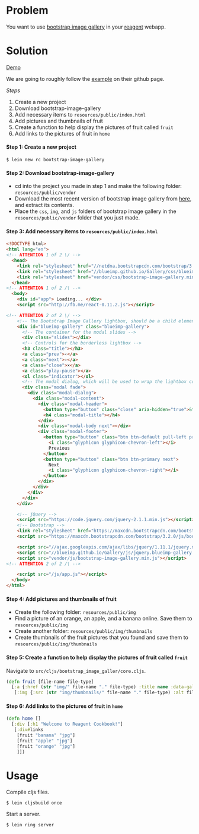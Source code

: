 # Problem

You want to use [bootstrap image gallery](https://blueimp.github.io/Bootstrap-Image-Gallery/) in your [reagent](https://github.com/reagent-project/reagent) webapp.

# Solution

[Demo](http://rc-bootstrap-image-gallery.s3-website-us-west-1.amazonaws.com/)

We are going to roughly follow the [example](https://github.com/blueimp/Bootstrap-Image-Gallery) on their github page.

*Steps*

1. Create a new project
2. Download bootstrap-image-gallery
3. Add necessary items to `resources/public/index.html`
4. Add pictures and thumbnails of fruit
5. Create a function to help display the pictures of fruit called `fruit`
6. Add links to the pictures of fruit in `home`

#### Step 1: Create a new project

```
$ lein new rc bootstrap-image-gallery
```

#### Step 2: Download bootstrap-image-gallery

* cd into the project you made in step 1 and make the following folder: `resources/public/vendor`
* Download the most recent version of bootstrap image gallery from [here](https://github.com/blueimp/Bootstrap-Image-Gallery/tags), and extract its contents.
* Place the `css`, `img`, and `js` folders of bootstrap image gallery in the `resources/public/vendor` folder that you just made.

#### Step 3: Add necessary items to `resources/public/index.html`

```html
<!DOCTYPE html>
<html lang="en">
<!-- ATTENTION 1 of 2 \/ -->
  <head>
    <link rel="stylesheet" href="//netdna.bootstrapcdn.com/bootstrap/3.0.0/css/bootstrap.min.css">
    <link rel="stylesheet" href="//blueimp.github.io/Gallery/css/blueimp-gallery.min.css">
    <link rel="stylesheet" href="vendor/css/bootstrap-image-gallery.min.css">
  </head>
<!-- ATTENTION 1 of 2 /\ -->
  <body>
    <div id="app"> Loading... </div>
    <script src="http://fb.me/react-0.11.2.js"></script>

<!-- ATTENTION 2 of 2 \/ -->
    <!-- The Bootstrap Image Gallery lightbox, should be a child element of the document body -->
    <div id="blueimp-gallery" class="blueimp-gallery">
      <!-- The container for the modal slides -->
      <div class="slides"></div>
      <!-- Controls for the borderless lightbox -->
      <h3 class="title"></h3>
      <a class="prev">‹</a>
      <a class="next">›</a>
      <a class="close">×</a>
      <a class="play-pause"></a>
      <ol class="indicator"></ol>
      <!-- The modal dialog, which will be used to wrap the lightbox content -->
      <div class="modal fade">
        <div class="modal-dialog">
          <div class="modal-content">
            <div class="modal-header">
              <button type="button" class="close" aria-hidden="true">&times;</button>
              <h4 class="modal-title"></h4>
            </div>
            <div class="modal-body next"></div>
            <div class="modal-footer">
              <button type="button" class="btn btn-default pull-left prev">
                <i class="glyphicon glyphicon-chevron-left"></i>
                Previous
              </button>
              <button type="button" class="btn btn-primary next">
                Next
                <i class="glyphicon glyphicon-chevron-right"></i>
              </button>
            </div>
          </div>
        </div>
      </div>
    </div>

    <!-- jQuery -->
    <script src="https://code.jquery.com/jquery-2.1.1.min.js"></script>
    <!-- Bootstrap -->
    <link rel="stylesheet" href="https://maxcdn.bootstrapcdn.com/bootstrap/3.2.0/css/bootstrap.min.css">
    <script src="https://maxcdn.bootstrapcdn.com/bootstrap/3.2.0/js/bootstrap.min.js"></script>

    <script src="//ajax.googleapis.com/ajax/libs/jquery/1.11.1/jquery.min.js"></script>
    <script src="//blueimp.github.io/Gallery/js/jquery.blueimp-gallery.min.js"></script>
    <script src="vendor/js/bootstrap-image-gallery.min.js"></script>
<!-- ATTENTION 2 of 2 /\ -->

    <script src="/js/app.js"></script>
  </body>
</html>
```

#### Step 4: Add pictures and thumbnails of fruit

* Create the following folder: `resources/public/img`
* Find a picture of an orange, an apple, and a banana online. Save them to `resources/public/img`
* Create another folder: `resources/public/img/thumbnails`
* Create thumbnails of the fruit pictures that you found and save them to `resources/public/img/thumbnails`

#### Step 5: Create a function to help display the pictures of fruit called `fruit`

Navigate to `src/cljs/bootstrap_image_galler/core.cljs`.

```clojure
(defn fruit [file-name file-type]
  [:a {:href (str "img/" file-name "." file-type) :title name :data-gallery ""}
   [:img {:src (str "img/thumbnails/" file-name "." file-type) :alt file-name}]])
```

#### Step 6: Add links to the pictures of fruit in `home`

```clojure
(defn home []
  [:div [:h1 "Welcome to Reagent Cookbook!"]
   [:div#links
    [fruit "banana" "jpg"]
    [fruit "apple" "jpg"]
    [fruit "orange" "jpg"]
    ]])
```

# Usage

Compile cljs files.

```
$ lein cljsbuild once
```

Start a server.

```
$ lein ring server
```
